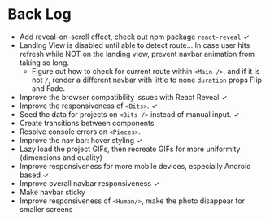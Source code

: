 # Back Log
* Add reveal-on-scroll effect, check out npm package `react-reveal` ✓
* Landing View is disabled until able to detect route... In case user hits refresh while NOT on the landing view, prevent navbar animation from taking so long.
  * Figure out how to check for current route within `<Main />`, and if it is not `/`, render a different navbar with little to none `duration` props Flip and Fade.
* Improve the browser compatibility issues with React Reveal ✓
* Improve the responsiveness of `<Bits>`. ✓
* Seed the data for projects on `<Bits />` instead of manual input. ✓
* Create transitions between components
* Resolve console errors on `<Pieces>`.
* Improve the nav bar: hover styling ✓
* Lazy load the project GIFs, then recreate GIFs for more uniformity (dimensions and quality)
* Improve responsiveness for more mobile devices, especially Android based ✓
* Improve overall navbar responsiveness ✓
* Make navbar sticky
* Improve responsiveness of `<Human/>`, make the photo disappear for smaller screens